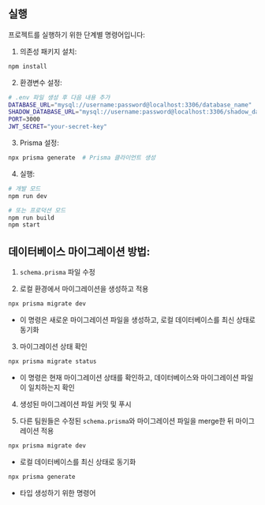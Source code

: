 ## 실행

프로젝트를 실행하기 위한 단계별 명령어입니다:

1. 의존성 패키지 설치:

```bash
npm install
```

2. 환경변수 설정:

```bash
# .env 파일 생성 후 다음 내용 추가
DATABASE_URL="mysql://username:password@localhost:3306/database_name"
SHADOW_DATABASE_URL="mysql://username:password@localhost:3306/shadow_database_name"
PORT=3000
JWT_SECRET="your-secret-key"
```

3. Prisma 설정:

```bash
npx prisma generate  # Prisma 클라이언트 생성
```

4. 실행:

```bash
# 개발 모드
npm run dev

# 또는 프로덕션 모드
npm run build
npm start
```

## 데이터베이스 마이그레이션 방법:

1. `schema.prisma` 파일 수정

2. 로컬 환경에서 마이그레이션을 생성하고 적용

```bash
npx prisma migrate dev
```

- 이 명령은 새로운 마이그레이션 파일을 생성하고, 로컬 데이터베이스를 최신 상태로 동기화

3. 마이그레이션 상태 확인

```bash
npx prisma migrate status
```

- 이 명령은 현재 마이그레이션 상태를 확인하고, 데이터베이스와 마이그레이션 파일이 일치하는지 확인

4. 생성된 마이그레이션 파일 커밋 및 푸시

5. 다른 팀원들은 수정된 `schema.prisma`와 마이그레이션 파일을 merge한 뒤 마이그레이션 적용

```bash
npx prisma migrate dev
```

- 로컬 데이터베이스를 최신 상태로 동기화

```bash
npx prisma generate
```

- 타입 생성하기 위한 명령어
